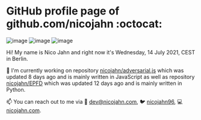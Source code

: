 # GitHub profile page of <!-- github -->github.com/nicojahn<!-- github --> :octocat:

![image](https://img.shields.io/badge/in%20progress%20since-aug.%201996-blue?style=flat) ![image](https://img.shields.io/badge/runs%20on-caffeine-brown?style=flat&logo=buy-me-a-coffee&logoColor=brown) ![image](https://img.shields.io/badge/homepage-blank-white?style=flat&?link=https://nicojahn.com&link=https://nicojahn.com)

Hi! My name is <!-- name -->Nico Jahn<!-- name --> and right now it's <!-- date -->Wednesday, 14 July 2021, CEST<!-- date --> in <!-- city -->Berlin<!-- city -->.

🔭 I'm currently working on <!-- projects -->repository [nicojahn/adversarial.js](https://github.com/nicojahn/adversarial.js) which was updated 8 days ago and is mainly written in JavaScript as well as repository [nicojahn/EPFD](https://github.com/nicojahn/EPFD) which was updated 12 days ago and is mainly written in Python<!-- projects -->.

📫 You can reach out to me via <!-- contact -->:email: dev@nicojahn.com, :bird: [nicojahn96](https://twitter.com/nicojahn96), :computer: [nicojahn.com](https://nicojahn.com)<!-- contact -->.
